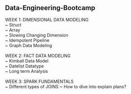 ## Data-Engineering-Bootcamp
WEEK 1: DIMENSIONAL DATA MODELING  
          ~ Struct  
          ~ Array  
          ~ Slowing Changing Dimension  
          ~ Idempotent Pipeline  
          ~ Graph Data Modeling  <br><br>
WEEK 2: FACT DATA MODELING  
          ~ Kimball Data Model  
          ~ Datelist Datatype  
          ~ Long term Analysis  <br>  
WEEK 3:  SPARK FUNDAMENTALS  
          ~ Different types of JOINS 
          ~ How to dive into explain plans?

